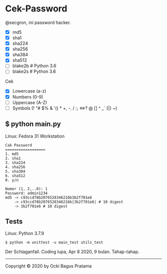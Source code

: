 # Cek-Password

@secgron, ini password hacker.

- [x] md5
- [x] sha1
- [x] sha224
- [x] sha256
- [x] sha384
- [x] sha512
- [ ] blake2b # Python 3.6
- [ ] blake2s # Python 3.6

Cek

- [x] Lowercase (a-z)
- [x] Numbers (0-9)
- [ ] Uppercase (A-Z)
- [ ] Symbols (! "# \$% & '() \* +, -. / :; <=>? @ [\] ^ \_` {|} ~)

## \$ python main.py

Linux: Fedora 31 Workstation

```
Cak Password
==================
1. md5
2. sha1
3. sha224
4. sha256
5. sha384
6. sha512
0. y/n

Nomer (1, 2,..0): 1
Password: admin1234
md5 -> c93ccd78b2076528346216b3b2f701e6
    -> c93ccd78b2076528346216b|3b2f701e6| # 10 digest
    -> 3b2f701e6 # 10 digest
```

## Tests

Linux: Python 3.7.9

```
$ python -m unittest -v main_test utils_test
```

Der Schlaganfall. Coding lupa, Apr 8 2020, 9 bulan. Tahap-tahap.

---

Copyright © 2020 by Ocki Bagus Pratama
